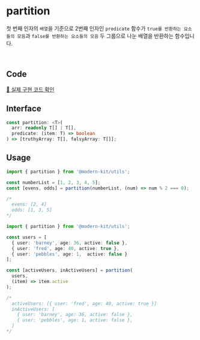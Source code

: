 # partition

첫 번째 인자의 `배열`을 기준으로 2번째 인자인 `predicate` 함수가 `true를 반환하는 요소들의 모음`과 `false를 반환하는 요소들의 모음` 두 그룹으로 나눈 배열을 반환하는 함수입니다.

<br />

## Code
[🔗 실제 구현 코드 확인](https://github.com/modern-agile-team/modern-kit/blob/main/packages/utils/src/array/partition/index.ts)

## Interface
```ts title="typescript"
const partition: <T>(
  arr: readonly T[] | T[],
  predicate: (item: T) => boolean
) => [truthyArray: T[], falsyArray: T[]];
```

## Usage
```ts title="typescript"
import { partition } from '@modern-kit/utils';

const numberList = [1, 2, 3, 4, 5];
const [evens, odds] = partition(numberList, (num) => num % 2 === 0);

/*
  evens: [2, 4]
  odds: [1, 3, 5]
*/
```

```ts title="typescript"
import { partition } from '@modern-kit/utils';

const users = [
  { user: 'barney', age: 36, active: false },
  { user: 'fred', age: 40, active: true },
  { user: 'pebbles', age: 1,  active: false }
];

const [activeUsers, inActiveUsers] = partition(
  users,
  (item) => item.active
);

/*
  activeUsers: [{ user: 'fred', age: 40, active: true }]
  inActiveUsers: [
    { user: 'barney', age: 36, active: false },
    { user: 'pebbles', age: 1, active: false },
  ]
*/
```
